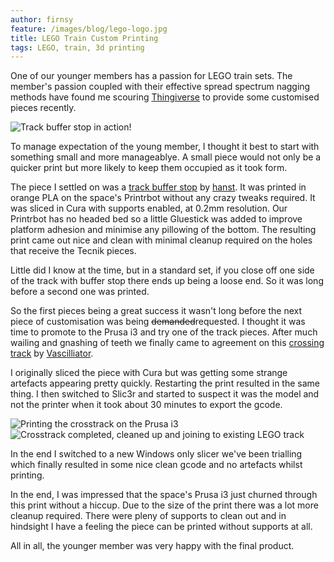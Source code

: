 ```yaml
---
author: firnsy
feature: /images/blog/lego-logo.jpg
title: LEGO Train Custom Printing
tags: LEGO, train, 3d printing
---
```

One of our younger members has a passion for LEGO train sets. The member's passion coupled with their effective spread spectrum nagging methods have found me scouring [Thingiverse](http://www.thingiverse.com) to provide some customised pieces recently.

<!--more-->

<div class="row">
  <div class="col-sm-6">
    <img src="https://lh3.googleusercontent.com/WVtodsLPqXX9XxBM6SzCoawRPWihAseaFsNH0kDXoZhzRDZ3os0Mkelavo1k4o_nWOMFGNdUULmywR1i95Pt-qa8XEDg8CuX-iWjFmw3UKAzM9laakpn-MUF0BU-AiVdjtsPu5wXbQBIxck4E_4aJ5twG6fDrtLsUV3w8nCJA79gdA3lOsYU_XoUH5fvjiXK52cYfcFyOUL7mSytROt9TYcH0dHyXF0nWh1YQUyMeGXXdSSeEKqvj2P7ga4Ynh91YER564W2APoT55rGgBldyzib57N_d_fUfmHcojzd11EzKRwqT7Io9MPPwvNmRB1iTlY7TmY3SpHcPrePeRae0tApnoqNvMUgcBxWvvg6R3seGlNGR8cAX-mCx9cIziyIYUejvudFGn8TVICMk7qkSKHLO4VjvpcnzxebKusQ0DCOqTEVgweBFSC0zTOzvMhZ2TRa0ta5l7sA4cWHXgIwfNylJwoJD5cBrvPryltEE-4nkveLS5DdiZbpMpsE6dtWk8YFVse3gcPoUK6YCDp9G6g=w919-h689-no" class="img-responsive center-block" alt="Track buffer stop in action!"/>
  </div>
  <div class="col-sm-6">
    <p>To manage expectation of the young member, I thought it best to start with something small and more manageablye. A small piece would not only be a quicker print but more likely to keep them occupied as it took form.</p>
    <p>The piece I settled on was a <a href="http://www.thingiverse.com/thing:338593">track buffer stop</a> by <a href="http://www.thingiverse.com/hanst">hanst</a>. It was printed in orange PLA on the space's Printrbot without any crazy tweaks required. It was sliced in Cura with supports enabled, at 0.2mm resolution. Our Printrbot has no headed bed so a little Gluestick was added to improve platform adhesion and minimise any pillowing of the bottom. The resulting print came out nice and clean with minimal cleanup required on the holes that receive the Tecnik pieces.</p>
  </div>
</div>
<div class="row">
  <div class="col-sm-6">
    <p>Little did I know at the time, but in a standard set, if you close off one side of the track with buffer stop there ends up being a loose end. So it was long before a second one was printed.</p>
    <p>So the first pieces being a great success it wasn't long before the next piece of customisation was being <strike>demanded</strike>requested. I thought it was time to promote to the Prusa i3 and try one of the track pieces. After much wailing and gnashing of teeth we finally came to agreement on this <a href="http://www.thingiverse.com/thing:27031">crossing track</a> by <a href="http://www.thingiverse.com/Vascilliator">Vascilliator</a>.</p>
    <p>I originally sliced the piece with Cura but was getting some strange artefacts appearing pretty quickly. Restarting the print resulted in the same thing. I then switched to Slic3r and started to suspect it was the model and not the printer when it took about 30 minutes to export the gcode.</p>
  </div>
  <div class="col-sm-6">
    <img src="https://lh3.googleusercontent.com/6g5880b3DSuYwFJPfu15Mq3WWL-MiMgQmYphioaIui98qHWl5q5vdUAV2C4Fu0g3O62xjvrcvdcqBQLHoGoQFiqbh0n7zRVyTt7KA_x54yOwTmbYYzRnyOa2fJB6FaXiZdYnJVgqwmQrIB1kxXV5HSz7unOd1XXU7d4K6EPm3cf64cDtngKdBTlThrzIi8dWpCbuTCxk68NbDzo7F87xKRR93DkvLhjFiSHuAokIRrCUx-sNnMuLm9bAKIZCyYJsqkRI-X7LLceZHDNS9hGrv-qC3JyWAsMANotzOOqiC2NGZPmoRXCGef8Udf4LX3bE2QFDvrWTdOPvGWg97SoVkHwC7NYAxJtPRTLiF9q_3-11yh4WNI5y-6kqBftNVCjOVVdz3Rxx9n9jpq1HPHZjeHKJobpO5Y_letcuI4jEhL7In7vn1rlzqppsu_7pRwDgv-4Jc5XHsrCya-H98Gjw4uWavPk6pILLEWJkdbaCpxBYV_Q511Rq0Hr26nUB0l7psdaLbg95EOZxEaO2svDsuOw=w919-h689-no" class="img-responsive center-block" alt="Printing the crosstrack on the Prusa i3"/>
  </div>
</div>
<div class="row">
  <div class="col-sm-6">
    <img src="https://lh3.googleusercontent.com/F9FGxnvdew7Mp9g5DFu64NOaCXCkdZkPExOlL-r2qVYNbUZ-LGuaX3dmg3cHOooknOT0NbGya9FmgJ69bPSwTHwM4M4gOQ1pWSHS2EzElUxHokxx_9BFjkpdsVCLhZF38RrzKt0doDUiC0H1tG1BOJbBhGABY-OtCJauSD0ca10EcvEHnUJOCV8W8KpxW6YBKOzRz9CiCa6fxv5HGYZG4qLvQCxflW1EHJyGIitiSF6xM-6oh-Q6Qjwzk-l6SUzFBzG1BArCxROgeaJUMMoreeL5k1otL0yHSf7ER7pE_ro7AY4r-XxBBJzVx9I6ve3b2W7slNF0yVMzDXoFHFYfkQ3vGfud9n4YC1k9SXg0HS6yut2pI0peu0rvHZG7jodneAB2UKCf5Ew8OxaggQueQ0lBsNjOlDOWHOuQvQB0AU7cY6t4G2jjBtF_H5m8jbZu6X3hi2qeCN5DPmuRK8W7tEldYlujwHxnkoSgbYs5iMnUQLGqEOd3dtqqZmMe0W4ZRjM4tjd9aDXbBD6sQ3dwN2g=w919-h689-no" class="img-responsive center-block" alt="Crosstrack completed, cleaned up and joining to existing LEGO track"/>
  </div>
  <div class="col-sm-6">
    <p>In the end I switched to a new Windows only slicer we've been trialling which finally resulted in some nice clean gcode and no artefacts whilst printing.</p>
    <p>In the end, I was impressed that the space's Prusa i3 just churned through this print without a hiccup. Due to the size of the print there was a lot more cleanup required. There were pleny of supports to clean out and in hindsight I have a feeling the piece can be printed without supports at all.</p>
    <p>All in all, the younger member was very happy with the final product.</p>
  </div>
</div>
